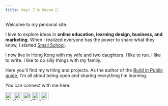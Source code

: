 ```yaml
---
title: Hey! I'm Kevon 👋
---
```


Welcome to my personal site.

I love to explore ideas in **online education, learning design, business, and marketing**. When I realized everyone has the power to share what they know, I started [Small School](https://smallschool.is).

I now live in Hong Kong with my wife and two daughters. I like to run. I like to write. I like to do silly things with my family.

Here you'll find my writing and projects. As the author of the [Build in Public guide](https://www.smallschool.is/build-in-public), I'm all about being open and sharing everything I'm learning. 

You can connect with me here:

<div class="social-links">
  <a href="https://x.com/MeetKevon" target="_blank" rel="noopener noreferrer" class="social-icon">
    <img src="/images/social/x.svg" alt="X" width="24" height="24" />
  </a>
  <a href="https://www.linkedin.com/in/kevoncheung/" target="_blank" rel="noopener noreferrer" class="social-icon">
    <img src="/images/social/linkedin.svg" alt="LinkedIn" width="24" height="24" />
  </a>
  <a href="https://www.instagram.com/kevon/" target="_blank" rel="noopener noreferrer" class="social-icon">
    <img src="/images/social/instagram.svg" alt="Instagram" width="24" height="24" />
  </a>
  <a href="https://www.threads.net/@kevon" target="_blank" rel="noopener noreferrer" class="social-icon">
    <img src="/images/social/threads.svg" alt="Threads" width="24" height="24" />
  </a>
  <a href="https://www.youtube.com/@MeetKevon" target="_blank" rel="noopener noreferrer" class="social-icon">
    <img src="/images/social/youtube.svg" alt="YouTube" width="24" height="24" />
  </a>
</div> 